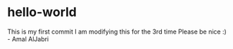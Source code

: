 # hello-world
This is my first commit 
I am modifying this for the 3rd time Please be nice :) - Amal AlJabri 
